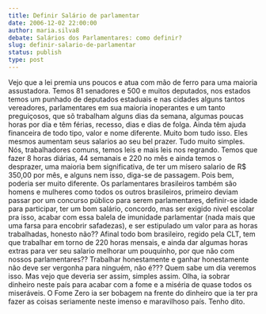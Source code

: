```yaml
---
title: Definir Salário de parlamentar
date: 2006-12-02 22:00:00
author: maria.silva8
debate: Salários dos Parlamentares: como definir?
slug: definir-salario-de-parlamentar
status: publish 
type: post
---
```


Vejo que a lei premia uns poucos e atua com mão de ferro para uma maioria assustadora. Temos 81 senadores e 500 e muitos deputados, nos estados temos um punhado de deputados estaduais e nas cidades alguns tantos vereadores, parlamentares em sua maioria inoperantes e um tanto preguiçosos, que sõ trabalham alguns dias da semana, algumas poucas horas por dia e têm férias, recesso, dias e dias de folga. Ainda têm ajuda financeira de todo tipo, valor e nome diferente. Muito bom tudo isso. Eles mesmos aumentam seus salarios ao seu bel prazer. Tudo muito simples. Nós, trabalhadores comuns, temos leis e mais leis nos regrando. Temos que fazer 8 horas diárias, 44 semanais e 220 no mês e ainda temos o desprazer, uma maioria bem significativa, de ter um mísero salario de R$ 350,00 por mês, e alguns nem isso, diga-se de passagem. Pois bem, poderia ser muito diferente. Os parlamentares brasileiros também são homens e mulheres como todos os outros brasileiros, primeiro deviam passar por um concurso público para serem parlamentares, definir-se idade para participar, ter um bom salário, concordo, mas ser exigido nivel escolar pra isso, acabar com essa balela de imunidade parlamentar (nada mais que uma farsa para encobrir safadezas), e ser estipulado um valor para as horas trabalhadas, honesto não?? Afinal todo bom brasileiro, regido pela CLT, tem que trabalhar em torno de 220 horas mensais, e ainda dar algumas horas extras para ver seu salario melhorar um pouquinho, por que não com nossos parlamentares?? Trabalhar honestamente e ganhar honestamente não deve ser vergonha para ninguém, não é??? Quem sabe um dia veremos isso. Mas vejo que deveria ser assim, simples assim. Olha, ia sobrar dinheiro neste país para acabar com a fome e a miséria de quase todos os miseráveis. O Fome Zero ia ser bobagem na frente do dinheiro que ia ter pra fazer as coisas seriamente neste imenso e maravilhoso país. Tenho dito.

